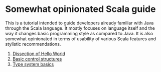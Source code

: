 # Somewhat opinionated Scala guide

This is a tutorial intended to guide developers already familiar with Java through the Scala language. It mostly focuses on language itself and the way it changes basic programming style as compared to Java. It is also somewhat opinionated in terms of usability of various Scala features and stylistic recommendations.

1. [Dissection of Hello World](Dissection-of-Hello-World)
2. [Basic control structures](Basic-control-structures)
3. [Type system basics](Type-system-basics)
